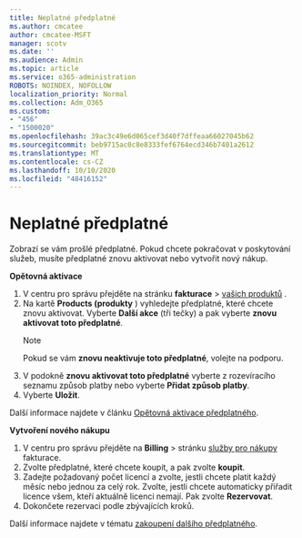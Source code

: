 ```yaml
---
title: Neplatné předplatné
ms.author: cmcatee
author: cmcatee-MSFT
manager: scotv
ms.date: ''
ms.audience: Admin
ms.topic: article
ms.service: o365-administration
ROBOTS: NOINDEX, NOFOLLOW
localization_priority: Normal
ms.collection: Adm_O365
ms.custom:
- "456"
- "1500020"
ms.openlocfilehash: 39ac3c49e6d065cef3d40f7dffeaa66027045b62
ms.sourcegitcommit: beb9715ac0c8e8333fef6764ecd346b7401a2612
ms.translationtype: MT
ms.contentlocale: cs-CZ
ms.lasthandoff: 10/10/2020
ms.locfileid: "48416152"
---
```

# <a name="expired-subscription"></a>Neplatné předplatné

Zobrazí se vám prošlé předplatné. Pokud chcete pokračovat v poskytování služeb, musíte předplatné znovu aktivovat nebo vytvořit nový nákup.
  
**Opětovná aktivace**
  
1. V centru pro správu přejděte na stránku **fakturace** \> [vašich produktů](https://go.microsoft.com/fwlink/p/?linkid=842054) .
2. Na kartě **Products (produkty** ) vyhledejte předplatné, které chcete znovu aktivovat. Vyberte **Další akce** (tři tečky) a pak vyberte **znovu aktivovat toto předplatné**.
    > [!NOTE]
    > Pokud se vám **znovu neaktivuje toto předplatné**, volejte na podporu.
3. V podokně **znovu aktivovat toto předplatné** vyberte z rozevíracího seznamu způsob platby nebo vyberte **Přidat způsob platby**.
4. Vyberte **Uložit**.

Další informace najdete v článku [Opětovná aktivace předplatného](https://docs.microsoft.com/microsoft-365/commerce/subscriptions/reactivate-your-subscription).

**Vytvoření nového nákupu**
  
1. V centru pro správu přejděte na **Billing** \> stránku [služby pro nákupy](https://go.microsoft.com/fwlink/p/?linkid=868433) fakturace.
2. Zvolte předplatné, které chcete koupit, a pak zvolte **koupit**.
3. Zadejte požadovaný počet licencí a zvolte, jestli chcete platit každý měsíc nebo jednou za celý rok. Zvolte, jestli chcete automaticky přiřadit licence všem, kteří aktuálně licenci nemají. Pak zvolte **Rezervovat**.
4. Dokončete rezervaci podle zbývajících kroků.

Další informace najdete v tématu [zakoupení dalšího předplatného](https://docs.microsoft.com/microsoft-365/commerce/buy-another-subscription).